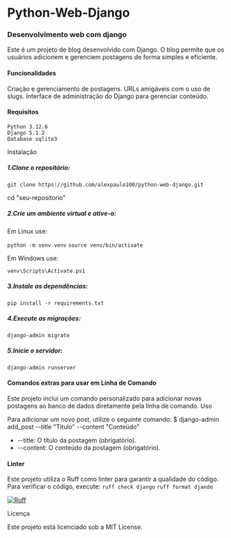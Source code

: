 # Python-Web-Django
### Desenvolvimento web com django

Este é um projeto de blog desenvolvido com Django. 
O blog permite que os usuários adicionem e gerenciem postagens de forma simples e eficiente.


#### Funcionalidades

Criação e gerenciamento de postagens.
URLs amigáveis com o uso de slugs.
Interface de administração do Django para gerenciar conteúdo.

#### Requisitos

    Python 3.12.6
    Django 5.1.2
    Database sqlite3

Instalação

##### 1.Clone o repositório:

`git clone https://github.com/alexpaulo100/python-web-django.git`

cd "seu-repositorio"


##### 2.Crie um ambiente virtual e ative-o:

Em Linux use:

`python -m venv venv`
`source venv/bin/activate`  

Em Windows use: 

`venv\Scripts\Activate.ps1`

##### 3.Instale as dependências:

`pip install -r requirements.txt`

##### 4.Execute as migrações:

`django-admin migrate`

##### 5.Inicie o servidor:
`django-admin runserver`

#### Comandos extras para usar em Linha de Comando

Este projeto inclui um comando personalizado para adicionar novas postagens ao banco de dados diretamente pela linha de comando.
Uso

Para adicionar um novo post, utilize o seguinte comando:
$ django-admin add_post --title "Titulo" --content "Conteúdo" 
    
- --title: O título da postagem (obrigatório).
- --content: O conteúdo da postagem (obrigatório).


#### Linter

Este projeto utiliza o Ruff como linter para garantir a qualidade do código. 
Para verificar o código, execute:
`ruff check django`
`ruff format djando`

[![Ruff](https://img.shields.io/endpoint?url=https://raw.githubusercontent.com/astral-sh/ruff/main/assets/badge/v2.json)](https://github.com/astral-sh/ruff)


Licença

Este projeto está licenciado sob a MIT License.

